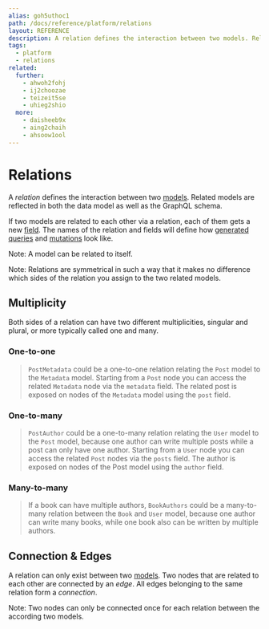 ```yaml
---
alias: goh5uthoc1
path: /docs/reference/platform/relations
layout: REFERENCE
description: A relation defines the interaction between two models. Related models are reflected in both the data model as well as the GraphQL schema.
tags:
  - platform
  - relations
related:
  further:
    - ahwoh2fohj
    - ij2choozae
    - teizeit5se
    - uhieg2shio
  more:
    - daisheeb9x
    - aing2chaih
    - ahsoow1ool
---
```


# Relations

A *relation* defines the interaction between two [models](!alias-ij2choozae). Related models are reflected in both the data model as well as the GraphQL schema.

If two models are related to each other via a relation, each of them gets a new [field](!alias-teizeit5se). The names of the relation and fields will define how [generated queries](!alias-nia9nushae) and [mutations](!alias-ol0yuoz6go) look like.

Note: A model can be related to itself.

Note: Relations are symmetrical in such a way that it makes no difference which sides of the relation you assign to the two related models.

## Multiplicity

Both sides of a relation can have two different multiplicities, singular and plural, or more typically called one and many.

### One-to-one

> `PostMetadata` could be a one-to-one relation relating the `Post` model to the `Metadata` model. Starting from a `Post` node you can access the related `Metadata` node via the `metadata` field. The related post is exposed on nodes of the `Metadata` model using the `post` field.

### One-to-many

> `PostAuthor` could be a one-to-many relation relating the `User` model to the `Post` model, because one author can write multiple posts while a post can only have one author. Starting from a `User` node you can access the related `Post` nodes via the `posts` field. The author is exposed on nodes of the Post model using the `author` field.


### Many-to-many

> If a book can have multiple authors, `BookAuthors` could be a many-to-many relation between the `Book` and `User` model, because one author can write many books, while one book also can be written by multiple authors.

## Connection & Edges

A relation can only exist between two [models](!alias-ij2choozae). Two nodes that are related to each other are connected by an *edge*. All edges belonging to the same relation form a *connection*.

Note: Two nodes can only be connected once for each relation between the according two models.
